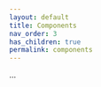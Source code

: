 ```yaml
---
layout: default
title: Components
nav_order: 3
has_children: true
permalink: components
---
```




...
